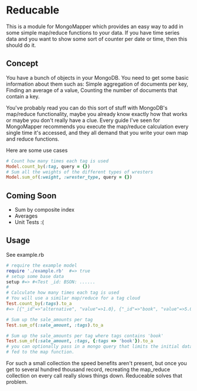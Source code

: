Reducable
=========

This is a module for MongoMapper which provides an easy way to add in some simple 
map/reduce functions to your data. If you have time series data and you want to show
some sort of counter per date or time, then this should do it.

Concept
-------
You have a bunch of objects in your MongoDB. You need to get some basic information
about them such as:
Simple aggregation of documents per key,
Finding an average of a value,
Counting the number of documents that contain a key.

You've probably read you can do this sort of stuff with MongoDB's map/reduce
functionality, maybe you already know exactly how that works or maybe you don't
really have a clue. Every guide I've seen for MongoMapper recommends you execute
the map/reduce calculation every single time it's accessed, and they all demand
that you write your own map and reduce functions.

Here are some use cases

```ruby
# Count how many times each tag is used
Model.count_by(:tag, query = {})
# Sum all the weights of the different types of wresters 
Model.sum_of(:weight, :wrester_type, query = {})
```

Coming Soon
----------
+ Sum by composite index
+ Averages
+ Unit Tests :(

Usage
-----

See example.rb

```ruby
# require the example model
require './example.rb'  #=> true
# setup some base data
setup #=> #<Test _id: BSON: ...... 
#
# Calculate how many times each tag is used
# You will use a similar map/reduce for a tag cloud
Test.count_by(:tags).to_a
#=> [{"_id"=>"alternative", "value"=>1.0}, {"_id"=>"book", "value"=>5.0}, {"_id"=>"classical", "value"=>1.0}, {"_id"=>"fantasy", "value"=>2.0}, {"_id"=>"fiction", "value"=>2.0}, {"_id"=>"music", "value"=>4.0}, {"_id"=>"non-fiction", "value"=>1.0}, {"_id"=>"pop", "value"=>1.0}, {"_id"=>"rock", "value"=>1.0}]

# Sum up the sale_amounts per tag
Test.sum_of(:sale_amount, :tags).to_a

# Sum up the sale_amounts per tag where tags contains 'book'
Test.sum_of(:sale_amount, :tags, {:tags => 'book'}).to_a
# you can optionally pass in a mongo query that limits the initial dataset being
# fed to the map function.
```

For such a small collection the speed benefits aren't present, but once you get to
several hundred thousand record, recreating the map_reduce collection on every call 
really slows things down. Reduceable solves that problem.

